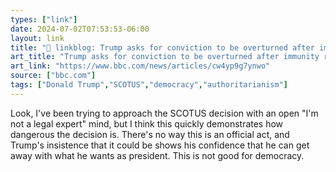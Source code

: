 ```yaml
---
types: ["link"]
date: 2024-07-02T07:53:53-06:00
layout: link
title: "🔗 linkblog: Trump asks for conviction to be overturned after immunity ruling'"
art_title: "Trump asks for conviction to be overturned after immunity ruling"
art_link: "https://www.bbc.com/news/articles/cw4yp9g7ynwo"
source: ["bbc.com"]
tags: ["Donald Trump","SCOTUS","democracy","authoritarianism"]
---
```

Look, I've been trying to approach the SCOTUS decision with an open "I'm not a legal expert" mind, but I think this quickly demonstrates how dangerous the decision is. There's no way this is an official act, and Trump's insistence that it could be shows his confidence that he can get away with what he wants as president. This is not good for democracy.
